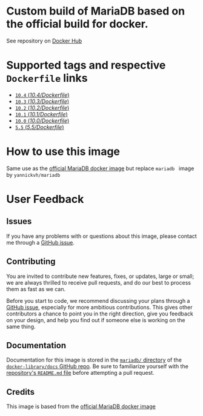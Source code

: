 # Custom build of MariaDB based on the official build for docker.

See repository on [Docker Hub](https://hub.docker.com/r/yannickvh/mariadb)

# Supported tags and respective `Dockerfile` links

- [ `10.4` (*10.4/Dockerfile*)](https://github.com/yvh/docker-mariadb/blob/master/Dockerfile)
- [ `10.3` (*10.3/Dockerfile*)](https://github.com/yvh/docker-mariadb/blob/10.3/Dockerfile)
- [ `10.2` (*10.2/Dockerfile*)](https://github.com/yvh/docker-mariadb/blob/10.2/Dockerfile)
- [ `10.1` (*10.1/Dockerfile*)](https://github.com/yvh/docker-mariadb/blob/10.1/Dockerfile)
- [ `10.0` (*10.0/Dockerfile*)](https://github.com/yvh/docker-mariadb/blob/10.0/Dockerfile)
- [ `5.5` (*5.5/Dockerfile*)](https://github.com/yvh/docker-mariadb/blob/5.5/Dockerfile)

# How to use this image

Same use as the [official MariaDB docker image](https://hub.docker.com/_/mariadb/) but replace `mariadb ` image by `yannickvh/mariadb`

# User Feedback

## Issues

If you have any problems with or questions about this image, please contact me through a [GitHub issue](https://github.com/yvh/docker-mariadb/issues).

## Contributing

You are invited to contribute new features, fixes, or updates, large or small; we are always thrilled to receive pull requests, and do our best to process them as fast as we can.

Before you start to code, we recommend discussing your plans through a [GitHub issue](https://github.com/docker-library/mariadb/issues), especially for more ambitious contributions. This gives other contributors a chance to point you in the right direction, give you feedback on your design, and help you find out if someone else is working on the same thing.

## Documentation

Documentation for this image is stored in the [`mariadb/` directory](https://github.com/docker-library/docs/tree/master/mariadb) of the [`docker-library/docs` GitHub repo](https://github.com/docker-library/docs). Be sure to familiarize yourself with the [repository's `README.md` file](https://github.com/docker-library/docs/blob/master/README.md) before attempting a pull request.

## Credits

This image is based from the [official MariaDB docker image](https://hub.docker.com/_/mariadb/)
